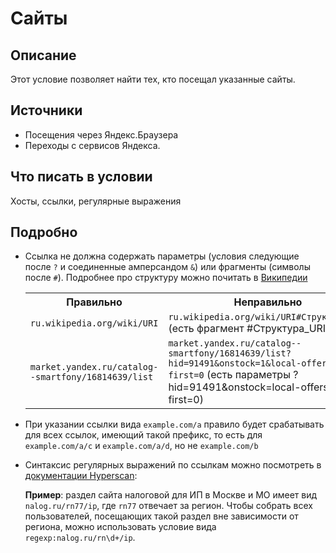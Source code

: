 Сайты
=====================

## Описание
Этот условие позволяет найти тех, кто посещал указанные сайты.

## Источники
* Посещения через Яндекс.Браузера
* Переходы с сервисов Яндекса.

## Что писать в условии
Хосты, ссылки, регулярные выражения

## Подробно
* Ссылка не должна содержать параметры (условия следующие после ``?`` и соединенные амперсандом ``&``) или фрагменты (символы после ``#``). Подробнее про структуру можно почитать в [Википедии](https://ru.wikipedia.org/wiki/URI#Структура_URI)
  <table>
  <tbody>
      <tr>
          <th>Правильно</th><th>Неправильно</th>
      </tr>
      <tr>
          <td><code>ru.wikipedia.org/wiki/URI</code></td>
          <td><code>ru.wikipedia.org/wiki/URI#Структура_URI</code> (есть фрагмент #Структура_URI)</td>
      </tr>
      <tr>
          <td><code>market.yandex.ru/catalog--smartfony/16814639/list</code></td>
          <td><code>market.yandex.ru/catalog--smartfony/16814639/list?hid=91491&onstock=1&local-offers-first=0</code> (есть параметры ?hid=91491&onstock=local-offers-first=0)</t
      </t
  </tbody>
  </table>

* При указании ссылки вида ``example.com/a`` правило будет срабатывать для всех ссылок, имеющий такой префикс, то есть для ``example.com/a/c`` и ``example.com/a/d``, но не ``example.com/b``
* Синтаксис регулярных выражений по ссылкам можно посмотреть в [документации Hyperscan](http://intel.github.io/hyperscan/dev-reference/compilation.html#pattern-support):
    
    **Пример**: раздел сайта налоговой для ИП в Москве и МО имеет вид ``nalog.ru/rn77/ip``, где ``rn77`` отвечает за регион. Чтобы собрать всех пользователей, посещающих такой раздел вне зависимости от региона, можно использовать условие вида ``regexp:nalog.ru/rn\d+/ip``. 
